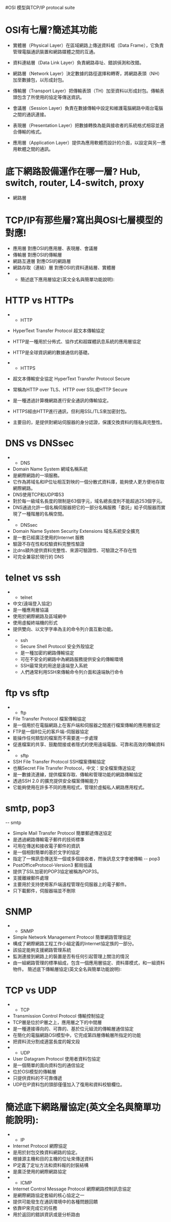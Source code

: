 #OSI 模型與TCP/IP protocal suite
# OSI有七層?簡述其功能
- 實體層（Physical Layer）在區域網路上傳送資料框（Data Frame），它負責管理電腦通訊裝置和網路媒體之間的互通。

- 資料連結層（Data Link Layer）負責網路尋址、錯誤偵測和改錯。

- 網路層（Network Layer）決定數據的路徑選擇和轉寄，將網路表頭（NH）加至數據包，以形成封包。

- 傳輸層（Transport Layer）把傳輸表頭（TH）加至資料以形成封包。傳輸表頭包含了所使用的協定等傳送資訊。

- 會議層（Session Layer）負責在數據傳輸中設定和維護電腦網路中兩台電腦之間的通訊連接。

- 表現層（Presentation Layer）把數據轉換為能與接收者的系統格式相容並適合傳輸的格式。
 
- 應用層（Application Layer）提供為應用軟體而設計的介面，以設定與另一應用軟體之間的通訊。
# 底下網路設備運作在哪一層? Hub, switch, router, L4-switch, proxy
- 網路層
# TCP/IP有那些層?寫出與OSI七層模型的對應!
- 應用層 對應OSI的應用層、表現層、會議層
- 傳輸層 對應OSI的傳輸層
- 網路互連層 對應OSI的網路層
- 網路存取（連結）層 對應OSI的資料連結層、實體層
- - 簡述底下應用層協定(英文全名與簡單功能說明):
# HTTP vs HTTPs
  - - HTTP
   - HyperText Transfer Protocol 超文本傳輸協定
   - HTTP是一種用於分佈式、協作式和超媒體訊息系統的應用層協定
   - HTTP是全球資訊網的數據通信的基礎。
  
  - - HTTPS
   - 超文本傳輸安全協定 HyperText Transfer Protocol Secure
   - 常稱為HTTP over TLS、HTTP over SSL或HTTP Secure
   - 是一種透過計算機網路進行安全通訊的傳輸協定。
   - HTTPS經由HTTP進行通訊，但利用SSL/TLS來加密封包。
   - 主要目的，是提供對網站伺服器的身分認證，保護交換資料的隱私與完整性。
# DNS vs DNSsec
 - - DNS
  - Domain Name System 網域名稱系統
  - 是網際網路的一項服務。
  - 它作為將域名和IP位址相互對映的一個分散式資料庫，能夠使人更方便地存取網際網路。
  - DNS使用TCP和UDP埠53
  - 對於每一級域名長度的限制是63個字元，域名總長度則不能超過253個字元。
  - DNS通過允許一個名稱伺服器把它的一部分名稱服務「委託」給子伺服器而實現了一種階層的名稱空間。
 - - DNSsec
  - Domain Name System Security Extensions 域名系統安全擴充
  - 是一套已經廣泛使用的Internet 服務
  - 驗證不存在性和校驗資料完整性驗證
  - 比dns額外提供資料完整性、來源可驗證性、可驗證之不存在性
  - 可完全兼容於現行的 DNS 
# telnet vs ssh
 - - telnet
  - 中文(遠端登入協定)
  - 是一種應用層協議
  - 使用於網際網路及區域網中
  - 使用虛擬終端機的形式
  - 提供雙向、以文字字串為主的命令列介面互動功能。
- - ssh
  -  Secure Shell Protocol 安全外殼協定
  -  是一種加密的網路傳輸協定
  -  可在不安全的網路中為網路服務提供安全的傳輸環境
  -  SSH最常見的用途是遠端登入系統
  -  人們通常利用SSH來傳輸命令列介面和遠端執行命令
# ftp vs sftp
 - - ftp
  - File Transfer Protocol 檔案傳輸協定
  - 是一個用於在電腦網路上在客戶端和伺服器之間進行檔案傳輸的應用層協定
  - FTP是一個8位元的客戶端-伺服器協定
  - 能操作任何類型的檔案而不需要進一步處理
  - 促進檔案的共享、鼓勵間接或者隱式的使用遠端電腦、可靠和高效的傳輸資料
 - - sftp
  - SSH File Transfer Protocol SSH檔案傳輸協定
  - 也稱Secret File Transfer Protocol，中文：安全檔案傳送協定
  - 是一數據流連線，提供檔案存取、傳輸和管理功能的網路傳輸協定
  - 透過SSH 2.0 的擴充提供安全檔案傳輸能力
  - 它能夠使用在許多不同的應用程式，管理於虛擬私人網路應用程式。
# smtp, pop3
 -- smtp
  - Simple Mail Transfer Protocol 簡單郵遞傳送協定
  - 是透過網路傳輸電子郵件的技術標準
  - 可用在傳送和接收電子郵件的資訊
  - 是一個相對簡單的基於文字的協定
  - 指定了一條訊息傳送至一個或多個接收者，然後訊息文字會被傳輸
 -- pop3
  - PostOfficeProtocol-Version3 郵局協議
  - 提供了SSL加密的POP3協定被稱為POP3S。
  - 支援離線郵件處理
  - 主要用於支持使用客戶端遠程管理在伺服器上的電子郵件。
  - 只下載郵件，伺服器端並不刪除
# SNMP
 - - SNMP
  - Simple Network Management Protocol 簡單網路管理協定
  - 構成了網際網路工程工作小組定義的Internet協定族的一部分。
  - 該協定能夠支援網路管理系統
  - 監測連接到網路上的裝置是否有任何引起管理上關注的情況
  - 由一組網路管理的標準組成，包含一個應用層協定、資料庫模式，和一組資料物件。
簡述底下傳輸層協定(英文全名與簡單功能說明):
# TCP vs UDP
 - - TCP
  -  Transmission Control Protocol 傳輸控制協定
  -  TCP層是位於IP層之上，應用層之下的中間層
  -  是一種連接導向的、可靠的、基於位元組流的傳輸層通信協定
  -  在簡化的電腦網路OSI模型中，它完成第四層傳輸層所指定的功能
  -  把資料流分割成適當長度的報文段
 - - UDP
  - User Datagram Protocol 使用者資料包協定
  - 是一個簡單的面向資料包的通信協定
  - 位於OSI模型的傳輸層
  - 只提供資料的不可靠傳遞
  - UDP在IP資料包的頭部僅僅加入了復用和資料校驗欄位。
# 簡述底下網路層協定(英文全名與簡單功能說明):
- - IP
 - Internet Protocol 網際協定
 - 是用於封包交換資料網路的協定。
 - 根據源主機和目的主機的位址來傳送資料
 - IP定義了定址方法和資料報的封裝結構
 - 是廣泛使用的網際網路協定
- - ICMP
 - Internet Control Message Protocol 網際網路控制訊息協定
 - 是網際網路協定套組的核心協定之一
 - 提供可能發生在通訊環境中的各種問題回饋
 - 依靠IP來完成它的任務
 - 用於返回的錯誤資訊或是分析路由

